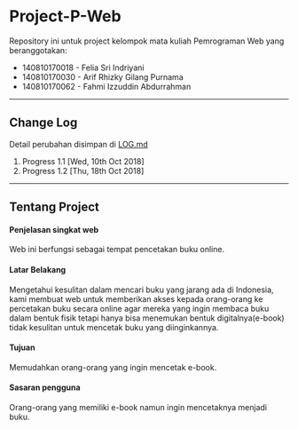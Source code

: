 # Project-P-Web

Repository ini untuk project kelompok mata kuliah Pemrograman Web yang beranggotakan:

- 140810170018 - Felia Sri Indriyani
- 140810170030 - Arif Rhizky Gilang Purnama
- 140810170062 - Fahmi Izzuddin Abdurrahman

---

## Change Log

Detail perubahan disimpan di [LOG.md](https://github.com/arifrgilang/projek-pw/blob/master/LOG.md)
1. Progress 1.1 [Wed, 10th Oct 2018]
2. Progress 1.2 [Thu, 18th Oct 2018]

---

## Tentang Project

#### Penjelasan singkat web
Web ini berfungsi sebagai tempat pencetakan buku online.

#### Latar Belakang
Mengetahui kesulitan dalam mencari buku yang jarang ada di Indonesia, kami membuat web untuk memberikan akses kepada orang-orang ke percetakan buku secara online agar mereka yang ingin membaca buku dalam bentuk fisik tetapi hanya bisa menemukan bentuk digitalnya(e-book) tidak kesulitan untuk mencetak buku yang diinginkannya.

#### Tujuan
Memudahkan orang-orang yang ingin mencetak e-book.

#### Sasaran pengguna
Orang-orang yang memiliki e-book namun ingin mencetaknya menjadi buku.
